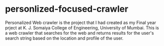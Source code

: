 # personlized-focused-crawler
Personalized Web crawler is the project that I had created as my Final year prject at K. J. Somaiya College of Engineering, University of Mumbai.
This is a web crawler that searches for the web and returns results for the user's search string based on the location and profile of the user.
